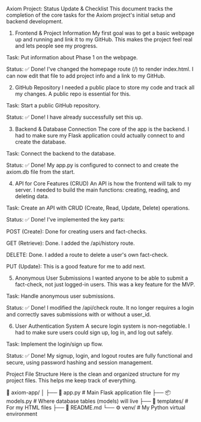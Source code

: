 Axiom Project: Status Update & Checklist
This document tracks the completion of the core tasks for the Axiom project's initial setup and backend development.

1. Frontend & Project Information
My first goal was to get a basic webpage up and running and link it to my GitHub. This makes the project feel real and lets people see my progress.

Task: Put information about Phase 1 on the webpage.

Status: ✅ Done! I've changed the homepage route (/) to render index.html. I can now edit that file to add project info and a link to my GitHub.

2. GitHub Repository
I needed a public place to store my code and track all my changes. A public repo is essential for this.

Task: Start a public GitHub repository.

Status: ✅ Done! I have already successfully set this up.

3. Backend & Database Connection
The core of the app is the backend. I had to make sure my Flask application could actually connect to and create the database.

Task: Connect the backend to the database.

Status: ✅ Done! My app.py is configured to connect to and create the axiom.db file from the start.

4. API for Core Features (CRUD)
An API is how the frontend will talk to my server. I needed to build the main functions: creating, reading, and deleting data.

Task: Create an API with CRUD (Create, Read, Update, Delete) operations.

Status: ✅ Done! I've implemented the key parts:

POST (Create): Done for creating users and fact-checks.

GET (Retrieve): Done. I added the /api/history route.

DELETE: Done. I added a route to delete a user's own fact-check.

PUT (Update): This is a good feature for me to add next.

5. Anonymous User Submissions
I wanted anyone to be able to submit a fact-check, not just logged-in users. This was a key feature for the MVP.

Task: Handle anonymous user submissions.

Status: ✅ Done! I modified the /api/check route. It no longer requires a login and correctly saves submissions with or without a user_id.

6. User Authentication System
A secure login system is non-negotiable. I had to make sure users could sign up, log in, and log out safely.

Task: Implement the login/sign up flow.

Status: ✅ Done! My signup, login, and logout routes are fully functional and secure, using password hashing and session management.

Project File Structure
Here is the clean and organized structure for my project files. This helps me keep track of everything.

📁 axiom-app/
│
├── 🐍 app.py          # Main Flask application file
├── 📦 models.py       # Where database tables (models) will live
├── 📄 templates/      # For my HTML files
├── 📝 README.md
└── ⚙️ venv/            # My Python virtual environment
